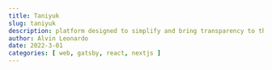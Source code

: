 ```yaml
---
title: Taniyuk
slug: taniyuk
description: platform designed to simplify and bring transparency to the process of selling rubber for rubber farmer.
author: Alvin Leonardo
date: 2022-3-01
categories: [ web, gatsby, react, nextjs ]
---
```

